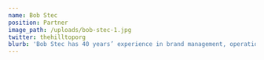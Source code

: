 ```yaml
---
name: Bob Stec
position: Partner
image_path: /uploads/bob-stec-1.jpg
twitter: thehilltoporg
blurb: 'Bob Stec has 40 years’ experience in brand management, operational management, strategic positioning and business development. For the last 30 years he has held senior level responsibilities for multiple companies in the apparel and home furnishing categories. His experience spans both public and private companies in variety of business environments from operating divisions, corporate, leveraged, distressed, turnaround and private equity. Bob was trained at VF Corporation working at both the divisional and corporate levels. He has worked in an operating capacity for several private equity partners as well as a host of iconic brands from Wrangler, Lee, Stetson, London Fog, Tommy Bahama, Dockers and Marithe+Francois Girbaud on both a domestic and global basis. Bob has also served as a Professor of Management at Appalachian State University focusing on Strategic Management and Leadership, as a business mentor for emerging entrepreneurs at XRC Business Accelerator in NYC, at Launch Greensboro and as a sector expert in apparel and home furnishings for companies such as Emerisque Brands; Hicks, Muse, Tate and Furst and Sun Capital Partners. Email Bob at bob@hilltopalliance.com.'
---
```

